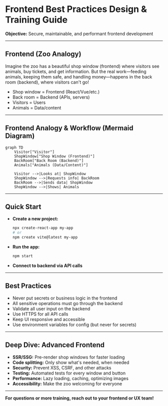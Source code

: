 # Frontend Best Practices Design & Training Guide

**Objective:** Secure, maintainable, and performant frontend development

---

## Frontend (Zoo Analogy)

Imagine the zoo has a beautiful shop window (frontend) where visitors see animals, buy tickets, and get information. But the real work—feeding animals, keeping them safe, and handling money—happens in the back room (backend), where visitors can't go!

- Shop window = Frontend (React/Vue/etc.)
- Back room = Backend (APIs, servers)
- Visitors = Users
- Animals = Data/content

---

## Frontend Analogy & Workflow (Mermaid Diagram)

```mermaid
graph TD
    Visitor["Visitor"]
    ShopWindow["Shop Window (Frontend)"]
    BackRoom["Back Room (Backend)"]
    Animals["Animals (Data/Content)"]

    Visitor -->|Looks at| ShopWindow
    ShopWindow -->|Requests info| BackRoom
    BackRoom -->|Sends data| ShopWindow
    ShopWindow -->|Shows| Animals

```

---

## Quick Start
- **Create a new project:**
  ```bash
  npx create-react-app my-app
  # or
  npm create vite@latest my-app
  ```
- **Run the app:**
  ```bash
  npm start
  ```
- **Connect to backend via API calls**

---

## Best Practices
- Never put secrets or business logic in the frontend
- All sensitive operations must go through the backend
- Validate all user input on the backend
- Use HTTPS for all API calls
- Keep UI responsive and accessible
- Use environment variables for config (but never for secrets)

---

## Deep Dive: Advanced Frontend
- **SSR/SSG:** Pre-render shop windows for faster loading
- **Code splitting:** Only show what's needed, when needed
- **Security:** Prevent XSS, CSRF, and other attacks
- **Testing:** Automated tests for every window and button
- **Performance:** Lazy loading, caching, optimizing images
- **Accessibility:** Make the zoo welcoming for everyone

---

**For questions or more training, reach out to your frontend or UX team!** 
